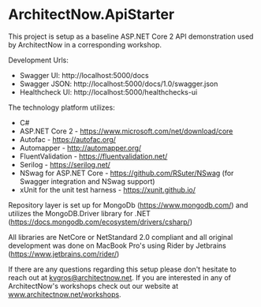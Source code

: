 # ArchitectNow.ApiStarter

This project is setup as a baseline ASP.NET Core 2 API demonstration used by ArchitectNow in a corresponding workshop.

Development Urls:

* Swagger UI: http://localhost:5000/docs
* Swagger JSON: http://localhost:5000/docs/1.0/swagger.json 
* Healthcheck UI:  http://localhost:5000/healthchecks-ui 

The technology platform utilizes:

* C#
* ASP.NET Core 2 - https://www.microsoft.com/net/download/core
* Autofac - https://autofac.org/
* Automapper - http://automapper.org/
* FluentValidation - https://fluentvalidation.net/
* Serilog - https://serilog.net/
* NSwag for ASP.NET Core  - https://github.com/RSuter/NSwag (for Swagger integration and NSwag support)
* xUnit for the unit test harness - https://xunit.github.io/ 

Repository layer is set up for MongoDb (https://www.mongodb.com/) and utilizes the MongoDB.Driver library for .NET (https://docs.mongodb.com/ecosystem/drivers/csharp/)

All libraries are NetCore or NetStandard 2.0 compliant and all original development was done on MacBook Pro's using Rider by Jetbrains (https://www.jetbrains.com/rider/)

If there are any questions regarding this setup please don't hesitate to reach out at kvgros@architectnow.net.   If you are interested in any of ArchitectNow's workshops check out our website at www.architectnow.net/workshops.  


